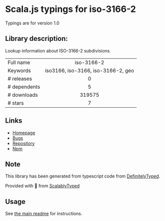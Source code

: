 
# Scala.js typings for iso-3166-2

Typings are for version 1.0

## Library description:
Lookup information about ISO-3166-2 subdivisions.

|                    |                 |
| ------------------ | :-------------: |
| Full name          | iso-3166-2 |
| Keywords           | iso3166, iso-3166, iso-3166-2, geo |
| # releases         | 0 |
| # dependents       | 5 |
| # downloads        | 319575 |
| # stars            | 7 |

## Links
- [Homepage](https://github.com/olahol/iso-3166-2.js#readme)
- [Bugs](https://github.com/olahol/iso-3166-2.js/issues)
- [Repository](https://github.com/olahol/iso-3166-2.js)
- [Npm](https://www.npmjs.com/package/iso-3166-2)
    


## Note
This library has been generated from typescript code from [DefinitelyTyped](https://definitelytyped.org).

Provided with :purple_heart: from [ScalablyTyped](https://github.com/oyvindberg/ScalablyTyped)

## Usage
See [the main readme](../../readme.md) for instructions.


